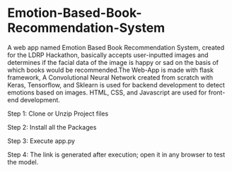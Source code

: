 # Emotion-Based-Book-Recommendation-System

A web app named Emotion Based Book Recommendation System, created for the LDRP Hackathon, basically accepts user-inputted images and determines if the facial data of the image is happy or sad on the basis of which books would be recommended.The Web-App is made with flask framework, A Convolutional Neural Network created from scratch with Keras, Tensorflow, and Sklearn is used for backend development to detect emotions based on images. HTML, CSS, and Javascript are used for front-end development.

Step 1: Clone or Unzip Project files

Step 2: Install all the Packages

Step 3: Execute app.py

Step 4: The link is generated after execution; open it in any browser to test the model.

